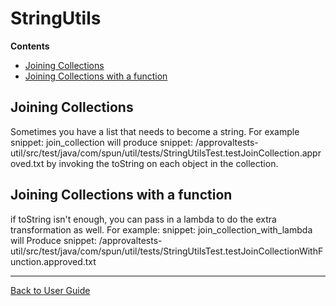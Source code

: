 <a id="top"></a>

# StringUtils



<!-- START doctoc generated TOC please keep comment here to allow auto update -->
<!-- DON'T EDIT THIS SECTION, INSTEAD RE-RUN doctoc TO UPDATE -->
**Contents**

- [Joining Collections](#joining-collections)
- [Joining Collections with a function](#joining-collections-with-a-function)

<!-- END doctoc generated TOC please keep comment here to allow auto update -->

## Joining Collections

Sometimes you have a list that needs to become a string.
For example
snippet: join_collection
will produce
snippet: /approvaltests-util/src/test/java/com/spun/util/tests/StringUtilsTest.testJoinCollection.approved.txt
by invoking the toString on each object in the collection.

## Joining Collections with a function
if toString isn't enough, you can pass in a lambda to do the extra transformation as well.
For example:
snippet: join_collection_with_lambda
will Produce
snippet: /approvaltests-util/src/test/java/com/spun/util/tests/StringUtilsTest.testJoinCollectionWithFunction.approved.txt

---

[Back to User Guide](README.md#top)
